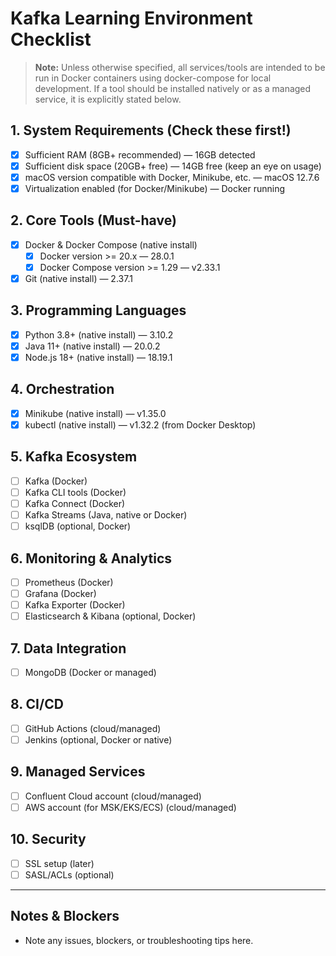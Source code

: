 # Kafka Learning Environment Checklist

> **Note:** Unless otherwise specified, all services/tools are intended to be run in Docker containers using docker-compose for local development. If a tool should be installed natively or as a managed service, it is explicitly stated below.

## 1. System Requirements (Check these first!)
- [x] Sufficient RAM (8GB+ recommended) — 16GB detected
- [x] Sufficient disk space (20GB+ free) — 14GB free (keep an eye on usage)
- [x] macOS version compatible with Docker, Minikube, etc. — macOS 12.7.6
- [x] Virtualization enabled (for Docker/Minikube) — Docker running

## 2. Core Tools (Must-have)
- [x] Docker & Docker Compose (native install)
  - [x] Docker version >= 20.x — 28.0.1
  - [x] Docker Compose version >= 1.29 — v2.33.1
- [x] Git (native install) — 2.37.1

## 3. Programming Languages
- [x] Python 3.8+ (native install) — 3.10.2
- [x] Java 11+ (native install) — 20.0.2
- [x] Node.js 18+ (native install) — 18.19.1

## 4. Orchestration
- [x] Minikube (native install) — v1.35.0
- [x] kubectl (native install) — v1.32.2 (from Docker Desktop)

## 5. Kafka Ecosystem
- [ ] Kafka (Docker)
- [ ] Kafka CLI tools (Docker)
- [ ] Kafka Connect (Docker)
- [ ] Kafka Streams (Java, native or Docker)
- [ ] ksqlDB (optional, Docker)

## 6. Monitoring & Analytics
- [ ] Prometheus (Docker)
- [ ] Grafana (Docker)
- [ ] Kafka Exporter (Docker)
- [ ] Elasticsearch & Kibana (optional, Docker)

## 7. Data Integration
- [ ] MongoDB (Docker or managed)

## 8. CI/CD
- [ ] GitHub Actions (cloud/managed)
- [ ] Jenkins (optional, Docker or native)

## 9. Managed Services
- [ ] Confluent Cloud account (cloud/managed)
- [ ] AWS account (for MSK/EKS/ECS) (cloud/managed)

## 10. Security
- [ ] SSL setup (later)
- [ ] SASL/ACLs (optional)

---

## Notes & Blockers
- Note any issues, blockers, or troubleshooting tips here.
